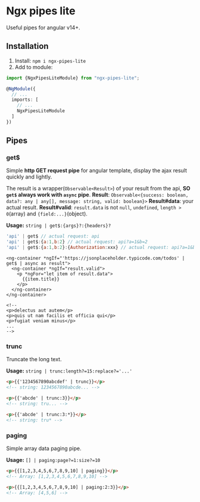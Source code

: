 # Ngx pipes lite

Useful pipes for angular v14+.

## Installation

1. Install: `npm i ngx-pipes-lite`
2. Add to module:

```typescript
import {NgxPipesLiteModule} from "ngx-pipes-lite";

@NgModule({
  // ...
  imports: [
    // ...
    NgxPipesLiteModule
  ]
})
```

## Pipes

### get$

Simple **http GET request pipe** for angular template, display the ajax result quickly and lightly.

The result is a wrapper(`Observable<Result>`) of your result from the api, **SO `get$` always work with `async` pipe**.
**Result**: `Observable<{success: boolean, data?: any | any[], message: string, valid: boolean}>`
**Result#data**: your actual result.
**Result#valid**: `result.data` is not `null`, `undefined`, `length > 0`(array) and `{field:...}`(object).

**Usage:** `string | get$:{args}?:{headers}?`

```javascript
'api' | get$ // actual request: api
'api' | get$:{a:1,b:2} // actual request: api?a=1&b=2
'api' | get$:{a:1,b:2}:{Authorization:xxx} // actual request: api?a=1&b=2 with header {Authorization: xxx}
```

```angular2html
<ng-container *ngIf="'https://jsonplaceholder.typicode.com/todos' | get$ | async as result">
  <ng-container *ngIf="result.valid">
    <p *ngFor="let item of result.data">
      {{item.title}}
    </p>
  </ng-container>
</ng-container>

<!-- 
<p>delectus aut autem</p>
<p>quis ut nam facilis et officia qui</p>
<p>fugiat veniam minus</p>
... 
-->
```

### trunc

Truncate the long text.

**Usage:** `string | trunc:length?=15:replace?='...'`

```html
<p>{{'1234567890abcdef' | trunc}}</p> 
<!-- string: 1234567890abcde... -->

<p>{{'abcde' | trunc:3}}</p> 
<!-- string: tru... -->

<p>{{'abcde' | trunc:3:*}}</p> 
<!-- string: tru* -->
```

### paging

Simple array data paging pipe.

**Usage:** `[] | paging:page?=1:size?=10`

```html
<p>{{[1,2,3,4,5,6,7,8,9,10] | paging}}</p> 
<!-- Array: [1,2,3,4,5,6,7,8,9,10] -->

<p>{{[1,2,3,4,5,6,7,8,9,10] | paging:2:3}}</p> 
<!-- Array: [4,5,6] -->
```


